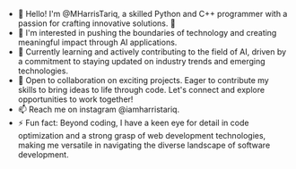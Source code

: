 - 👋 Hello! I'm @MHarrisTariq, a skilled Python and C++ programmer with a passion for crafting innovative solutions. 🚀
- 👀 I'm interested in pushing the boundaries of technology and creating meaningful impact through AI applications.
- 🌱 Currently learning and actively contributing to the field of AI, driven by a commitment to staying updated on industry trends and emerging technologies.
- 💞️ Open to collaboration on exciting projects. Eager to contribute my skills to bring ideas to life through code. Let's connect and explore opportunities to work together!
- 📫 Reach me on instagram @iamharristariq.
- ⚡ Fun fact: Beyond coding, I have a keen eye for detail in code optimization and a strong grasp of web development technologies, making me versatile in navigating the diverse landscape of software development.
<!---
MHarrisTariq/MHarrisTariq is a ✨ special ✨ repository because its `README.md` (this file) appears on your GitHub profile.
You can click the Preview link to take a look at your changes.
--->
